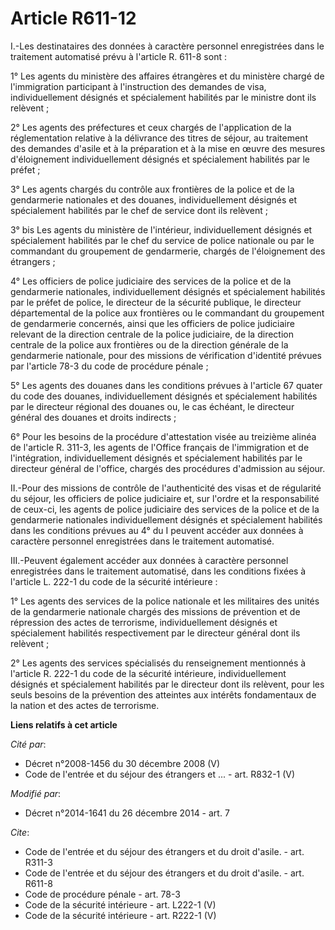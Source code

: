 # Article R611-12

I.-Les destinataires des données à caractère personnel enregistrées dans le traitement automatisé prévu à l'article R. 611-8
sont : 

1° Les agents du ministère des affaires étrangères et du ministère chargé de l'immigration participant à l'instruction des
demandes de visa, individuellement désignés et spécialement habilités par le ministre dont ils relèvent ; 

2° Les agents des préfectures et ceux chargés de l'application de la réglementation relative à la délivrance des titres de
séjour, au traitement des demandes d'asile et à la préparation et à la mise en œuvre des mesures d'éloignement
individuellement désignés et spécialement habilités par le préfet ; 

3° Les agents chargés du contrôle aux frontières de la police et de la gendarmerie nationales et des douanes,
individuellement désignés et spécialement habilités par le chef de service dont ils relèvent ; 

3° bis Les agents du ministère de l'intérieur, individuellement désignés et spécialement habilités par le chef du service de
police nationale ou par le commandant du groupement de gendarmerie, chargés de l'éloignement des étrangers ; 

4° Les officiers de police judiciaire des services de la police et de la gendarmerie nationales, individuellement désignés et
spécialement habilités par le préfet de police, le directeur de la sécurité publique, le directeur départemental de la police
aux frontières ou le commandant du groupement de gendarmerie concernés, ainsi que les officiers de police judiciaire relevant
de la direction centrale de la police judiciaire, de la direction centrale de la police aux frontières ou de la direction
générale de la gendarmerie nationale, pour des missions de vérification d'identité prévues par l'article 78-3 du code de
procédure pénale ; 

5° Les agents des douanes dans les conditions prévues à l'article 67 quater du code des douanes, individuellement désignés et
spécialement habilités par le directeur régional des douanes ou, le cas échéant, le directeur général des douanes et droits
indirects ; 

6° Pour les besoins de la procédure d'attestation visée au treizième alinéa de l'article R. 311-3, les agents de l'Office
français de l'immigration et de l'intégration, individuellement désignés et spécialement habilités par le directeur général
de l'office, chargés des procédures d'admission au séjour. 

II.-Pour des missions de contrôle de l'authenticité des visas et de régularité du séjour, les officiers de police judiciaire
et, sur l'ordre et la responsabilité de ceux-ci, les agents de police judiciaire des services de la police et de la
gendarmerie nationales individuellement désignés et spécialement habilités dans les conditions prévues au 4° du I peuvent
accéder aux données à caractère personnel enregistrées dans le traitement automatisé. 

III.-Peuvent également accéder aux données à caractère personnel enregistrées dans le traitement automatisé, dans les
conditions fixées à l'article L. 222-1 du code de la sécurité intérieure : 

1° Les agents des services de la police nationale et les militaires des unités de la gendarmerie nationale chargés des
missions de prévention et de répression des actes de terrorisme, individuellement désignés et spécialement habilités
respectivement par le directeur général dont ils relèvent ; 

2° Les agents des services spécialisés du renseignement mentionnés à l'article R. 222-1 du code de la sécurité intérieure,
individuellement désignés et spécialement habilités par le directeur dont ils relèvent, pour les seuls besoins de la
prévention des atteintes aux intérêts fondamentaux de la nation et des actes de terrorisme.

**Liens relatifs à cet article**

_Cité par_:

  - Décret n°2008-1456 du 30 décembre 2008 (V)
  - Code de l'entrée et du séjour des étrangers et ... - art. R832-1 (V)

_Modifié par_:

  - Décret n°2014-1641 du 26 décembre 2014 - art. 7

_Cite_:

  - Code de l'entrée et du séjour des étrangers et du droit d'asile. - art. R311-3
  - Code de l'entrée et du séjour des étrangers et du droit d'asile. - art. R611-8
  - Code de procédure pénale - art. 78-3
  - Code de la sécurité intérieure - art. L222-1 (V)
  - Code de la sécurité intérieure - art. R222-1 (V)
